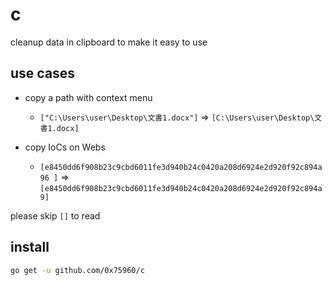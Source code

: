 c
===

cleanup data in clipboard to make it easy to use

use cases
----------

* copy a path with context menu
	* `["C:\Users\user\Desktop\文書1.docx"]` => `[C:\Users\user\Desktop\文書1.docx]`

* copy IoCs on Webs
	* `[e8450dd6f908b23c9cbd6011fe3d940b24c0420a208d6924e2d920f92c894a96 ]` => `[e8450dd6f908b23c9cbd6011fe3d940b24c0420a208d6924e2d920f92c894a9]`

please skip `[]` to read

install
--------

```sh
go get -u github.com/0x75960/c
```
